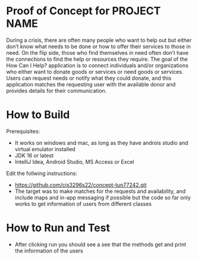 # Proof of Concept for PROJECT NAME 

During a crisis, there are often many people who want to help out but either don’t know what needs to be done or how to offer their services to those in need. On the flip side, those who find themselves in need often don’t have the connections to find the help or resources they require. The goal of the How Can I Help? application is to connect individuals and/or organizations who either want to donate goods or services or need goods or services. Users can request needs or notify what they could donate, and this application matches the requesting user with the available donor and provides details for their communication.

# How to Build
Prerequisites:
- It works on windows and mac, as long as they have androis studio and virtual emulator installed
- JDK 16 or latest 
- IntelliJ Idea, Android Studio, MS Access or Excel

Edit the follwing instructions:
- https://github.com/cis3296s22/concept-tun77242.git
- The target was to make matches for the requests and availability, and include maps and in-app messaging if possible but the code so far only works to get information of users from different classes

# How to Run and Test
- After clicking run you should see a see that the methods get and print the information of the users 


